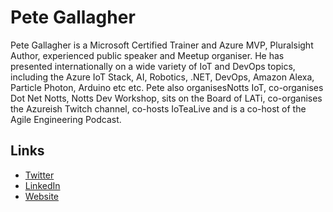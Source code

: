 # Pete Gallagher

Pete Gallagher is a Microsoft Certified Trainer and Azure MVP, Pluralsight Author, experienced public speaker and Meetup organiser. He has presented internationally on a wide variety of IoT and DevOps topics, including the Azure IoT Stack, AI, Robotics, .NET, DevOps, Amazon Alexa, Particle Photon, Arduino etc etc. Pete also organises​ Notts IoT, co-organises Dot Net Notts, Notts Dev Workshop, sits on the Board of LATi, co-organises the Azureish Twitch channel, co-hosts IoTeaLive and is a co-host of the Agile Engineering Podcast.

## Links

- [Twitter](https://twitter.com/pete_codes)
- [LinkedIn](https://www.linkedin.com/in/pjgcreations/?originalSubdomain=uk)
- [Website](https://www.petecodes.co.uk/)
